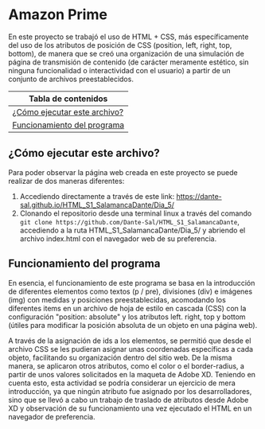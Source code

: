 # Amazon Prime

En este proyecto se trabajó el uso de HTML + CSS, más específicamente del uso de los atributos de posición de CSS (position, left, right, top, bottom), de manera que se creó una organización de una simulación de página de transmisión de contenido (de carácter meramente estético, sin ninguna funcionalidad o interactividad con el usuario) a partir de un conjunto de archivos preestablecidos.

|Tabla de contenidos|
|--|
|[¿Cómo ejecutar este archivo?](#Ejecucion)|
|[Funcionamiento del programa](#Funcionamiento)|

<a name="Ejecucion"></a>

## ¿Cómo ejecutar este archivo?

Para poder observar la página web creada en este proyecto se puede realizar de dos maneras diferentes:

1. Accediendo directamente a través de este link: https://dante-sal.github.io/HTML_S1_SalamancaDante/Dia_5/
2. Clonando el repositorio desde una terminal linux a través del comando `git clone https://github.com/Dante-Sal/HTML_S1_SalamancaDante`, accediendo a la ruta HTML_S1_SalamancaDante/Dia_5/ y abriendo el archivo index.html con el navegador web de su preferencia.

<a name="Funcionamiento"></a>

## Funcionamiento del programa

En esencia, el funcionamiento de este programa se basa en la introducción de diferentes elementos como textos (p / pre), divisiones (div) e imágenes (img) con medidas y posiciones preestablecidas, acomodando los diferentes items en un archivo de hoja de estilo en cascada (CSS) con la configuración "position: absolute" y los atributos left. right, top y bottom (útiles para modificar la posición absoluta de un objeto en una página web).

A través de la asignación de ids a los elementos, se permitió que desde el archivo CSS se les pudieran asignar unas coordenadas específicas a cada objeto, facilitando su organización dentro del sitio web. De la misma manera, se aplicaron otros atributos, como el color o el border-radius, a partir de unos valores solicitados en la maqueta de Adobe XD. Teniendo en cuenta esto, esta actividad se podría considerar un ejercicio de mera introducción, ya que ningún atributo fue asignado por los desarrolladores, sino que se llevó a cabo un trabajo de traslado de atributos desde Adobe XD y observación de su funcionamiento una vez ejecutado el HTML en un navegador de preferencia.